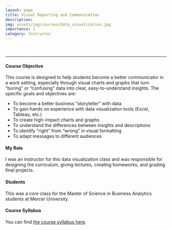 ```yaml
---
layout: page
title: Visual Reporting and Communication
description:
img: assets/img/courses/data_visualization.jpg
importance: 1
category: Instructor
---
```


<hr style="margin-top: 3rem"/>

#### Course Objective
This course is designed to help students become a better communicator in a work setting, especially through visual charts and graphs that turn “boring” or “confusing” data into clear, easy-to-understand insights. The specific goals and objectives are:
- To become a better business “storyteller” with data
- To gain hands on experience with data visualization tools (Excel, Tableau, etc.)
- To create high-impact charts and graphs
- To understand the differences between insights and descriptions
- To identify “right” from “wrong” in visual formatting
- To adapt messages to different audiences

#### My Role
I was an instructor for this data visualization class and was responsible for designing the curriculum, giving lectures, creating homeworks, and grading final projects.
#### Students
This was a core class for the Master of Science in Business Analytics students at Mercer University.

#### Course Syllabus
You can find <a href="{{ 'courses/BA631_Fall 2020_Syllabus.pdf' | prepend: 'assets/pdf/' | relative_url }}" target="_blank" rel="noopener noreferrer">the course syllabus here</a>.
